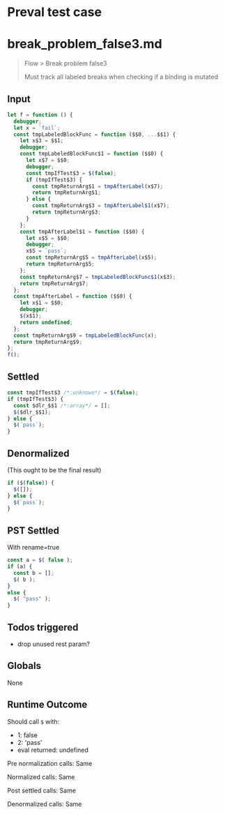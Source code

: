 # Preval test case

# break_problem_false3.md

> Flow > Break problem false3
>
> Must track all labeled breaks when checking if a binding is mutated

## Input

`````js filename=intro
let f = function () {
  debugger;
  let x = `fail`;
  const tmpLabeledBlockFunc = function ($$0, ...$$1) {
    let x$3 = $$1;
    debugger;
    const tmpLabeledBlockFunc$1 = function ($$0) {
      let x$7 = $$0;
      debugger;
      const tmpIfTest$3 = $(false);
      if (tmpIfTest$3) {
        const tmpReturnArg$1 = tmpAfterLabel(x$7);
        return tmpReturnArg$1;
      } else {
        const tmpReturnArg$3 = tmpAfterLabel$1(x$7);
        return tmpReturnArg$3;
      }
    };
    const tmpAfterLabel$1 = function ($$0) {
      let x$5 = $$0;
      debugger;
      x$5 = `pass`;
      const tmpReturnArg$5 = tmpAfterLabel(x$5);
      return tmpReturnArg$5;
    };
    const tmpReturnArg$7 = tmpLabeledBlockFunc$1(x$3);
    return tmpReturnArg$7;
  };
  const tmpAfterLabel = function ($$0) {
    let x$1 = $$0;
    debugger;
    $(x$1);
    return undefined;
  };
  const tmpReturnArg$9 = tmpLabeledBlockFunc(x);
  return tmpReturnArg$9;
};
f();
`````


## Settled


`````js filename=intro
const tmpIfTest$3 /*:unknown*/ = $(false);
if (tmpIfTest$3) {
  const $dlr_$$1 /*:array*/ = [];
  $($dlr_$$1);
} else {
  $(`pass`);
}
`````


## Denormalized
(This ought to be the final result)

`````js filename=intro
if ($(false)) {
  $([]);
} else {
  $(`pass`);
}
`````


## PST Settled
With rename=true

`````js filename=intro
const a = $( false );
if (a) {
  const b = [];
  $( b );
}
else {
  $( "pass" );
}
`````


## Todos triggered


- drop unused rest param?


## Globals


None


## Runtime Outcome


Should call `$` with:
 - 1: false
 - 2: 'pass'
 - eval returned: undefined

Pre normalization calls: Same

Normalized calls: Same

Post settled calls: Same

Denormalized calls: Same

